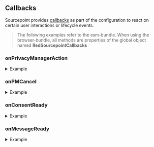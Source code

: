 ## Callbacks

Sourcepoint provides [callbacks](https://documentation.sourcepoint.com/web-implementation/sourcepoint-set-up-and-configuration-v2/optional-callbacks) as part of the configuration to react on certain user interactions or lifecycle events.

> The following examples refer to the esm-bundle. 
> When using the browser-bundle, all methods are properties of the global object named **RedSourcepointCallbacks**

### onPrivacyManagerAction

<details>
<summary>Example</summary>

```javascript
import { onPrivacyManagerAction } from '@spring-media/red-sourcepoint-cmp/dist/esm/callbacks';

onPrivacyManagerAction(() => console.log('onPrivacyManagerAction'));
```

</details>

### onPMCancel

<details>
<summary>Example</summary>
    
```javascript
import { onPMCancel } from '@spring-media/red-sourcepoint-cmp/dist/esm/callbacks';

onPMCancel(() => console.log('onPMCancel'));
```

</details>

### onConsentReady

<details>
<summary>Example</summary>
    
```javascript
import { onConsentReady } from '@spring-media/red-sourcepoint-cmp/dist/esm/callbacks';

onConsentReady(() => console.log('onConsentReady'));
```

</details>

### onMessageReady

<details>
<summary>Example</summary>
        
```javascript
import { onMessageReady } from '@spring-media/red-sourcepoint-cmp/dist/esm/callbacks';

onMessageReady(() => console.log('onMessageReady'));
```

</details>
